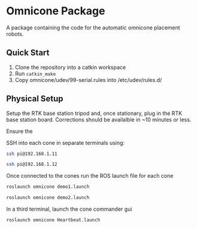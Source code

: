 # Omnicone Package
A package containing the code for the automatic omnicone placement robots. 

## Quick Start 

1. Clone the repository into a catkin workspace
2. Run `catkin_make`
3. Copy omnicone/udev/99-serial.rules into /etc/udev/rules.d/

## Physical Setup 

Setup the RTK base station tripod and, once stationary, plug in the RTK base station board. Corrections should be availalble in ~10 minutes or less. 

Ensure the 

SSH into each cone in separate terminals using:

```bash
ssh pi@192.168.1.11
```
```bash
ssh pi@192.168.1.12
```

Once connected to the cones run the ROS launch file for each cone

```bash
roslaunch omnicone demo1.launch
```

```bash
roslaunch omnicone demo2.launch
```

In a third terminal, launch the cone commander gui
```bash
roslaunch omnicone Heartbeat.launch
```